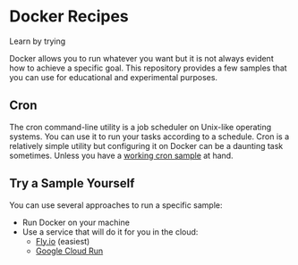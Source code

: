 # Docker Recipes
Learn by trying

Docker allows you to run whatever you want but it is not always evident how to achieve a specific goal.
This repository provides a few samples that you can use for educational and experimental purposes.

## Cron

The cron command-line utility is a job scheduler on Unix-like operating systems.
You can use it to run your tasks according to a schedule.
Cron is a relatively simple utility but configuring it on Docker can be a daunting task sometimes.
Unless you have a [working cron sample](cron) at hand.


## Try a Sample Yourself

You can use several approaches to run a specific sample:

- Run Docker on your machine
- Use a service that will do it for you in the cloud:
  - [Fly.io](https://fly.io/) (easiest)
  - [Google Cloud Run](https://cloud.google.com/run)


